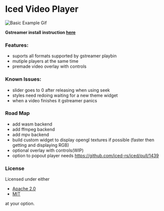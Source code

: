 # Iced Video Player

![Basic Example Gif](https://github.com/Night-Hunter-NF/iced_video/blob/master/assets/basic_example.gif)

**Gstreamer install instruction [here](https://gitlab.freedesktop.org/gstreamer/gstreamer-rs#installation)**

### Features:

- suports all formats supported by gstreamer playbin
- mutiple players at the same time
- premade video overlay with controls

### Known Issues:
- slider goes to 0 after releasing when using seek
- styles need redoing waiting for a new theme widget
- when a video finishes it gstreamer panics
### Road Map

- add wasm backend
- add ffmpeg backend
- add mpv backend
- build custom widget to display opengl textures if possible (faster then getting and displaying RGB)
- optional overlay with controls(WIP)
- option to popout player needs https://github.com/iced-rs/iced/pull/1439


### License

Licensed under either

- [Apache 2.0](https://www.apache.org/licenses/LICENSE-2.0)
- [MIT](http://opensource.org/licenses/MIT)

at your option.